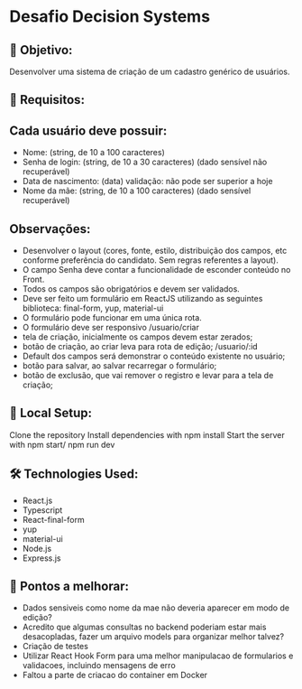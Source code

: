 # Desafio Decision Systems 


## 🚀 Objetivo:
Desenvolver uma sistema de criação de um cadastro genérico de usuários.

## 📖 Requisitos:

## Cada usuário deve possuir:
- Nome: (string, de 10 a 100 caracteres)
- Senha de login: (string, de 10 a 30 caracteres) (dado sensível não recuperável)
- Data de nascimento: (data) validação: não pode ser superior a hoje
- Nome da mãe: (string, de 10 a 100 caracteres) (dado sensível recuperável)
## Observações:
- Desenvolver o layout (cores, fonte, estilo, distribuição dos campos, etc conforme
preferência do candidato. Sem regras referentes a layout).
- O campo Senha deve contar a funcionalidade de esconder conteúdo no Front.
- Todos os campos são obrigatórios e devem ser validados.
- Deve ser feito um formulário em ReactJS utilizando as seguintes biblioteca:
final-form, yup, material-ui
- O formulário pode funcionar em uma única rota.
- O formulário deve ser responsivo
/usuario/criar
- tela de criação, inicialmente os campos devem estar zerados;
- botão de criação, ao criar leva para rota de edição;
/usuario/:id
- Default dos campos será demonstrar o conteúdo existente no usuário;
- botão para salvar, ao salvar recarregar o formulário;
- botão de exclusão, que vai remover o registro e levar para a tela de criação;

## 🚀 Local Setup:
Clone the repository
Install dependencies with npm install
Start the server with npm start/ npm run dev

## 🛠️ Technologies Used:
- React.js
- Typescript
- React-final-form
- yup
- material-ui
- Node.js
- Express.js

## 📝 Pontos a melhorar:
- Dados sensiveis como nome da mae não deveria aparecer em modo de edição?
- Acredito que algumas consultas no backend poderiam estar mais desacopladas, fazer um arquivo models para organizar melhor talvez?
- Criação de testes
- Utilizar React Hook Form para uma melhor manipulacao de formularios e validacoes, incluindo mensagens de erro
- Faltou a parte de criacao do container em Docker
  
 
